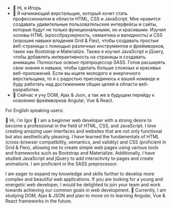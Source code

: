 - 👋 Hi,  я Игорь
- 👀 Я начинающий верстальщик, который хочет стать профессионалом в области HTML, CSS и JavaScript. Мне нравится создавать удивительные пользовательские интерфейсы и сайты, которые будут не только функциональными, но и красивыми.
Изучил основы HTML (кроссбраузерность, семантика и валидность) и CSS (хорошие навыки владения Grid & Flex), чтобы создавать простые веб-страницы с помощью различных инструментов и фреймворков, таких как Bootstrap и Materialize. Также я изучил JavaScript и jQuery, чтобы добавлять интерактивность на страницы и создавать анимации.
Полностью освоил препроцессор SASS.
Готов расширять свои знания и навыки, чтобы сделать больше сложных и красивых веб-приложений. Если вы ищете молодого и энергичного верстальщика, то я с радостью присоединюсь к вашей команде и буду работать над достижением общих целей в области веб-разработки.
- 🌱 Сейчас я учу DOM, Ajax & Json, а так же в будущем перейду к освоению фреймворков Angular, Vue & React.

For English speaking users:

👋 Hi, i'm Igor
👀 I am a beginner web developer with a strong desire to become a professional in the field of HTML, CSS, and JavaScript. I love creating amazing user interfaces and websites that are not only functional but also aesthetically pleasing. I have learned the fundamentals of HTML (cross-browser compatibility, semantics, and validity) and CSS (proficient in Grid & Flex), allowing me to create simple web pages using various tools and frameworks such as Bootstrap and Materialize. Additionally, I have studied JavaScript and jQuery to add interactivity to pages and create animations. I am proficient in the SASS preprocessor.

I am eager to expand my knowledge and skills further to develop more complex and beautiful web applications. If you are looking for a young and energetic web developer, I would be delighted to join your team and work towards achieving our common goals in web development.
🌱 Currently, I am studying DOM, Ajax & JSON and plan to move on to learning Angular, Vue & React frameworks in the future.
<!---
Igor-Smykov/Igor-Smykov is a ✨ special ✨ repository because its `README.md` (this file) appears on your GitHub profile.
You can click the Preview link to take a look at your changes.
--->
